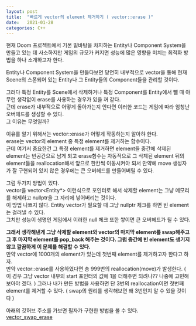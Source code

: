 ```yaml
---
layout: post
title:  "빠르게 vector의 element 제거하기 ( vector::erase )"
date:   2021-01-28
categories: C++
---
```


현재 Doom 프로젝트에서 기본 밑바탕을 차지하는 Entity나 Component System을 만들고 있는 데 사소하지만 게임의 규모가 커지면 성능에 많은 영향을 미치는 최적화 방법을 하나 소개하고자 한다.   

Entity나 Component System을 만들다보면 당연히 내부적으로 vector을 통해 현재 Scene의 스폰되어 있는 Entity나 그 Entity들의 Component들을 관리할 것이다.   

그러다 특정 Entity를 Scene에서 삭제하거나 특정 Component를 Entity에서 뺄 때 아무런 생각없이 erase를 사용하는 경우가 있을 꺼 같다.   
근데 erase가 내부적으로 어떻게 돌아가는지 안다면 이러한 코드는 게임에 따라 엄청난 오버헤드를 생성할 수 있다.   
그 이유는 무엇일까?   

이유를 알기 위해서는 vector::erase가 어떻게 작동하는지 알아햐 한다.   
erase는 vector의 element 중 특정 element를 제거하는 함수이다.      
근데 여기서 중요한건 그 특정 element를 제거하면 element들 중간에 삭제된 element는 빈공간으로 남게 되고 erase함수는 자동적으로 그 삭제된 element 뒤의 element들을 reallocation해서 앞으로 한칸씩 이동시켜야 되서 만약에 move 생성자가 잘 구현되어 있지 않은 경우에는 큰 오버헤드를 만들어버릴 수 있다.   

그럼 두가지 방법이 있다.   
vector을 vector<Entity*> 이런식으로 포인터로 해서 삭제할 element는 그냥 메모리를 해제하고 nullptr을 그 자리에 넣어버리는 것이다.   
이 방법 나쁘지 않다. Entity vector가 필요할 때 그냥 nullptr 체크를 하면 빈 element는 걸러낼 수 있다.   
그치만 성능이 생명인 게임에서 이러한 null 체크 또한 쌓이면 큰 오버헤드가 될 수 있다.   

**그래서 생각해낸게 그냥 삭제할 element와 vector의 마지막 element를 swap해주고 그 후 마지막 element를 pop_back 해주는 것이다.
그럼 중간에 빈 element도 생기지 않고 깔끔하게 이 문제를 해결할 수 있다.**      
만약 vector에 1000개의 element가 있는데 첫번째 element를 제거하고자 한다고 하자.   
만약 vector::erase를 사용하였다면 총 999번의 reallocation(move)가 발생한다. ( 이 경우 그냥 vector 내부의 start 포인터의 값에 1을 더해주면 되려나?? 나중에 고민해보아야 겠다. )
그러나 내가 만든 방법을 사용하면 단 3번의 reallocation이면 첫번째 element를 제거할 수 있다. ( swap의 원리를 생각해보면 왜 3번인지 알 수 있을 것이다 )    


아래의 깃허브 주소를 가보면 필자가 구현한 방법을 볼 수 있다.   
[vector_swap_erase](https://github.com/SungJJinKang/vector_swap_erase)


